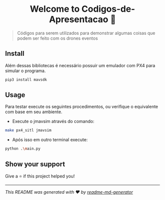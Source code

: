 <h1 align="center">Welcome to Codigos-de-Apresentacao 👋</h1>
<p>
</p>

> Códigos para serem utilizados para demonstrar algumas coisas que podem ser feito com os drones eventos

## Install
Além dessas bibliotecas é necessário possuir um emulador com PX4 para simular o programa.

```sh
pip3 install mavsdk
```

## Usage
Para testar execute os seguintes procedimentos, ou verifique o equivalente com base em seu ambiente.
* Execute o jmavsim através do comando:
```sh
make px4_sitl jmavsim
```
* Após isso em outro terminal execute:
```sh
python .\main.py
```

## Show your support

Give a ⭐️ if this project helped you!

***
_This README was generated with ❤️ by [readme-md-generator](https://github.com/kefranabg/readme-md-generator)_
